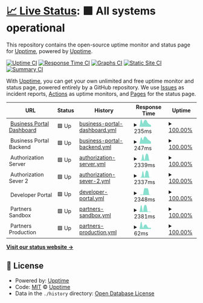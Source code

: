 # [📈 Live Status](https://demo.upptime.js.org): <!--live status--> **🟩 All systems operational**

This repository contains the open-source uptime monitor and status page for [Upptime](https://upptime.js.org), powered by [Upptime](https://github.com/upptime/upptime).

[![Uptime CI](https://github.com/r0manu3l/inswhub/workflows/Uptime%20CI/badge.svg)](https://github.com/r0manu3l/inswhub/actions?query=workflow%3A%22Uptime+CI%22)
[![Response Time CI](https://github.com/r0manu3l/inswhub/workflows/Response%20Time%20CI/badge.svg)](https://github.com/r0manu3l/inswhub/actions?query=workflow%3A%22Response+Time+CI%22)
[![Graphs CI](https://github.com/r0manu3l/inswhub/workflows/Graphs%20CI/badge.svg)](https://github.com/r0manu3l/inswhub/actions?query=workflow%3A%22Graphs+CI%22)
[![Static Site CI](https://github.com/r0manu3l/inswhub/workflows/Static%20Site%20CI/badge.svg)](https://github.com/r0manu3l/inswhub/actions?query=workflow%3A%22Static+Site+CI%22)
[![Summary CI](https://github.com/r0manu3l/inswhub/workflows/Summary%20CI/badge.svg)](https://github.com/r0manu3l/inswhub/actions?query=workflow%3A%22Summary+CI%22)

With [Upptime](https://upptime.js.org), you can get your own unlimited and free uptime monitor and status page, powered entirely by a GitHub repository. We use [Issues](https://github.com/upptime/upptime/issues) as incident reports, [Actions](https://github.com/r0manu3l/inswhub/actions) as uptime monitors, and [Pages](https://demo.upptime.js.org) for the status page.

<!--start: status pages-->
<!-- This summary is generated by Upptime (https://github.com/upptime/upptime) -->
<!-- Do not edit this manually, your changes will be overwritten -->
<!-- prettier-ignore -->
| URL | Status | History | Response Time | Uptime |
| --- | ------ | ------- | ------------- | ------ |
| <img alt="" src="https://icons.duckduckgo.com/ip3/dashboard-ish.apps.ins.inswhub.com.ico" height="13"> [Business Portal Dashboard](https://dashboard-ish.apps.ins.inswhub.com/login) | 🟩 Up | [business-portal-dashboard.yml](https://github.com/r0manu3l/inswhub/commits/HEAD/history/business-portal-dashboard.yml) | <details><summary><img alt="Response time graph" src="./graphs/business-portal-dashboard/response-time-week.png" height="20"> 235ms</summary><br><a href="https://r0manu3l.github.io/inswhub/history/business-portal-dashboard"><img alt="Response time 232" src="https://img.shields.io/endpoint?url=https%3A%2F%2Fraw.githubusercontent.com%2Fr0manu3l%2Finswhub%2FHEAD%2Fapi%2Fbusiness-portal-dashboard%2Fresponse-time.json"></a><br><a href="https://r0manu3l.github.io/inswhub/history/business-portal-dashboard"><img alt="24-hour response time 81" src="https://img.shields.io/endpoint?url=https%3A%2F%2Fraw.githubusercontent.com%2Fr0manu3l%2Finswhub%2FHEAD%2Fapi%2Fbusiness-portal-dashboard%2Fresponse-time-day.json"></a><br><a href="https://r0manu3l.github.io/inswhub/history/business-portal-dashboard"><img alt="7-day response time 235" src="https://img.shields.io/endpoint?url=https%3A%2F%2Fraw.githubusercontent.com%2Fr0manu3l%2Finswhub%2FHEAD%2Fapi%2Fbusiness-portal-dashboard%2Fresponse-time-week.json"></a><br><a href="https://r0manu3l.github.io/inswhub/history/business-portal-dashboard"><img alt="30-day response time 246" src="https://img.shields.io/endpoint?url=https%3A%2F%2Fraw.githubusercontent.com%2Fr0manu3l%2Finswhub%2FHEAD%2Fapi%2Fbusiness-portal-dashboard%2Fresponse-time-month.json"></a><br><a href="https://r0manu3l.github.io/inswhub/history/business-portal-dashboard"><img alt="1-year response time 236" src="https://img.shields.io/endpoint?url=https%3A%2F%2Fraw.githubusercontent.com%2Fr0manu3l%2Finswhub%2FHEAD%2Fapi%2Fbusiness-portal-dashboard%2Fresponse-time-year.json"></a></details> | <details><summary><a href="https://r0manu3l.github.io/inswhub/history/business-portal-dashboard">100.00%</a></summary><a href="https://r0manu3l.github.io/inswhub/history/business-portal-dashboard"><img alt="All-time uptime 99.97%" src="https://img.shields.io/endpoint?url=https%3A%2F%2Fraw.githubusercontent.com%2Fr0manu3l%2Finswhub%2FHEAD%2Fapi%2Fbusiness-portal-dashboard%2Fuptime.json"></a><br><a href="https://r0manu3l.github.io/inswhub/history/business-portal-dashboard"><img alt="24-hour uptime 100.00%" src="https://img.shields.io/endpoint?url=https%3A%2F%2Fraw.githubusercontent.com%2Fr0manu3l%2Finswhub%2FHEAD%2Fapi%2Fbusiness-portal-dashboard%2Fuptime-day.json"></a><br><a href="https://r0manu3l.github.io/inswhub/history/business-portal-dashboard"><img alt="7-day uptime 100.00%" src="https://img.shields.io/endpoint?url=https%3A%2F%2Fraw.githubusercontent.com%2Fr0manu3l%2Finswhub%2FHEAD%2Fapi%2Fbusiness-portal-dashboard%2Fuptime-week.json"></a><br><a href="https://r0manu3l.github.io/inswhub/history/business-portal-dashboard"><img alt="30-day uptime 100.00%" src="https://img.shields.io/endpoint?url=https%3A%2F%2Fraw.githubusercontent.com%2Fr0manu3l%2Finswhub%2FHEAD%2Fapi%2Fbusiness-portal-dashboard%2Fuptime-month.json"></a><br><a href="https://r0manu3l.github.io/inswhub/history/business-portal-dashboard"><img alt="1-year uptime 99.99%" src="https://img.shields.io/endpoint?url=https%3A%2F%2Fraw.githubusercontent.com%2Fr0manu3l%2Finswhub%2FHEAD%2Fapi%2Fbusiness-portal-dashboard%2Fuptime-year.json"></a></details>
| <img alt="" src="https://icons.duckduckgo.com/ip3/null.ico" height="13"> Business Portal Backend | 🟩 Up | [business-portal-backend.yml](https://github.com/r0manu3l/inswhub/commits/HEAD/history/business-portal-backend.yml) | <details><summary><img alt="Response time graph" src="./graphs/business-portal-backend/response-time-week.png" height="20"> 247ms</summary><br><a href="https://r0manu3l.github.io/inswhub/history/business-portal-backend"><img alt="Response time 226" src="https://img.shields.io/endpoint?url=https%3A%2F%2Fraw.githubusercontent.com%2Fr0manu3l%2Finswhub%2FHEAD%2Fapi%2Fbusiness-portal-backend%2Fresponse-time.json"></a><br><a href="https://r0manu3l.github.io/inswhub/history/business-portal-backend"><img alt="24-hour response time 103" src="https://img.shields.io/endpoint?url=https%3A%2F%2Fraw.githubusercontent.com%2Fr0manu3l%2Finswhub%2FHEAD%2Fapi%2Fbusiness-portal-backend%2Fresponse-time-day.json"></a><br><a href="https://r0manu3l.github.io/inswhub/history/business-portal-backend"><img alt="7-day response time 247" src="https://img.shields.io/endpoint?url=https%3A%2F%2Fraw.githubusercontent.com%2Fr0manu3l%2Finswhub%2FHEAD%2Fapi%2Fbusiness-portal-backend%2Fresponse-time-week.json"></a><br><a href="https://r0manu3l.github.io/inswhub/history/business-portal-backend"><img alt="30-day response time 236" src="https://img.shields.io/endpoint?url=https%3A%2F%2Fraw.githubusercontent.com%2Fr0manu3l%2Finswhub%2FHEAD%2Fapi%2Fbusiness-portal-backend%2Fresponse-time-month.json"></a><br><a href="https://r0manu3l.github.io/inswhub/history/business-portal-backend"><img alt="1-year response time 232" src="https://img.shields.io/endpoint?url=https%3A%2F%2Fraw.githubusercontent.com%2Fr0manu3l%2Finswhub%2FHEAD%2Fapi%2Fbusiness-portal-backend%2Fresponse-time-year.json"></a></details> | <details><summary><a href="https://r0manu3l.github.io/inswhub/history/business-portal-backend">100.00%</a></summary><a href="https://r0manu3l.github.io/inswhub/history/business-portal-backend"><img alt="All-time uptime 99.98%" src="https://img.shields.io/endpoint?url=https%3A%2F%2Fraw.githubusercontent.com%2Fr0manu3l%2Finswhub%2FHEAD%2Fapi%2Fbusiness-portal-backend%2Fuptime.json"></a><br><a href="https://r0manu3l.github.io/inswhub/history/business-portal-backend"><img alt="24-hour uptime 100.00%" src="https://img.shields.io/endpoint?url=https%3A%2F%2Fraw.githubusercontent.com%2Fr0manu3l%2Finswhub%2FHEAD%2Fapi%2Fbusiness-portal-backend%2Fuptime-day.json"></a><br><a href="https://r0manu3l.github.io/inswhub/history/business-portal-backend"><img alt="7-day uptime 100.00%" src="https://img.shields.io/endpoint?url=https%3A%2F%2Fraw.githubusercontent.com%2Fr0manu3l%2Finswhub%2FHEAD%2Fapi%2Fbusiness-portal-backend%2Fuptime-week.json"></a><br><a href="https://r0manu3l.github.io/inswhub/history/business-portal-backend"><img alt="30-day uptime 100.00%" src="https://img.shields.io/endpoint?url=https%3A%2F%2Fraw.githubusercontent.com%2Fr0manu3l%2Finswhub%2FHEAD%2Fapi%2Fbusiness-portal-backend%2Fuptime-month.json"></a><br><a href="https://r0manu3l.github.io/inswhub/history/business-portal-backend"><img alt="1-year uptime 100.00%" src="https://img.shields.io/endpoint?url=https%3A%2F%2Fraw.githubusercontent.com%2Fr0manu3l%2Finswhub%2FHEAD%2Fapi%2Fbusiness-portal-backend%2Fuptime-year.json"></a></details>
| <img alt="" src="https://icons.duckduckgo.com/ip3/null.ico" height="13"> Authorization Server | 🟩 Up | [authorization-server.yml](https://github.com/r0manu3l/inswhub/commits/HEAD/history/authorization-server.yml) | <details><summary><img alt="Response time graph" src="./graphs/authorization-server/response-time-week.png" height="20"> 2339ms</summary><br><a href="https://r0manu3l.github.io/inswhub/history/authorization-server"><img alt="Response time 941" src="https://img.shields.io/endpoint?url=https%3A%2F%2Fraw.githubusercontent.com%2Fr0manu3l%2Finswhub%2FHEAD%2Fapi%2Fauthorization-server%2Fresponse-time.json"></a><br><a href="https://r0manu3l.github.io/inswhub/history/authorization-server"><img alt="24-hour response time 43" src="https://img.shields.io/endpoint?url=https%3A%2F%2Fraw.githubusercontent.com%2Fr0manu3l%2Finswhub%2FHEAD%2Fapi%2Fauthorization-server%2Fresponse-time-day.json"></a><br><a href="https://r0manu3l.github.io/inswhub/history/authorization-server"><img alt="7-day response time 2339" src="https://img.shields.io/endpoint?url=https%3A%2F%2Fraw.githubusercontent.com%2Fr0manu3l%2Finswhub%2FHEAD%2Fapi%2Fauthorization-server%2Fresponse-time-week.json"></a><br><a href="https://r0manu3l.github.io/inswhub/history/authorization-server"><img alt="30-day response time 1504" src="https://img.shields.io/endpoint?url=https%3A%2F%2Fraw.githubusercontent.com%2Fr0manu3l%2Finswhub%2FHEAD%2Fapi%2Fauthorization-server%2Fresponse-time-month.json"></a><br><a href="https://r0manu3l.github.io/inswhub/history/authorization-server"><img alt="1-year response time 1195" src="https://img.shields.io/endpoint?url=https%3A%2F%2Fraw.githubusercontent.com%2Fr0manu3l%2Finswhub%2FHEAD%2Fapi%2Fauthorization-server%2Fresponse-time-year.json"></a></details> | <details><summary><a href="https://r0manu3l.github.io/inswhub/history/authorization-server">100.00%</a></summary><a href="https://r0manu3l.github.io/inswhub/history/authorization-server"><img alt="All-time uptime 99.98%" src="https://img.shields.io/endpoint?url=https%3A%2F%2Fraw.githubusercontent.com%2Fr0manu3l%2Finswhub%2FHEAD%2Fapi%2Fauthorization-server%2Fuptime.json"></a><br><a href="https://r0manu3l.github.io/inswhub/history/authorization-server"><img alt="24-hour uptime 100.00%" src="https://img.shields.io/endpoint?url=https%3A%2F%2Fraw.githubusercontent.com%2Fr0manu3l%2Finswhub%2FHEAD%2Fapi%2Fauthorization-server%2Fuptime-day.json"></a><br><a href="https://r0manu3l.github.io/inswhub/history/authorization-server"><img alt="7-day uptime 100.00%" src="https://img.shields.io/endpoint?url=https%3A%2F%2Fraw.githubusercontent.com%2Fr0manu3l%2Finswhub%2FHEAD%2Fapi%2Fauthorization-server%2Fuptime-week.json"></a><br><a href="https://r0manu3l.github.io/inswhub/history/authorization-server"><img alt="30-day uptime 100.00%" src="https://img.shields.io/endpoint?url=https%3A%2F%2Fraw.githubusercontent.com%2Fr0manu3l%2Finswhub%2FHEAD%2Fapi%2Fauthorization-server%2Fuptime-month.json"></a><br><a href="https://r0manu3l.github.io/inswhub/history/authorization-server"><img alt="1-year uptime 99.98%" src="https://img.shields.io/endpoint?url=https%3A%2F%2Fraw.githubusercontent.com%2Fr0manu3l%2Finswhub%2FHEAD%2Fapi%2Fauthorization-server%2Fuptime-year.json"></a></details>
| <img alt="" src="https://icons.duckduckgo.com/ip3/null.ico" height="13"> Authorization Sever 2 | 🟩 Up | [authorization-sever-2.yml](https://github.com/r0manu3l/inswhub/commits/HEAD/history/authorization-sever-2.yml) | <details><summary><img alt="Response time graph" src="./graphs/authorization-sever-2/response-time-week.png" height="20"> 2337ms</summary><br><a href="https://r0manu3l.github.io/inswhub/history/authorization-sever-2"><img alt="Response time 1007" src="https://img.shields.io/endpoint?url=https%3A%2F%2Fraw.githubusercontent.com%2Fr0manu3l%2Finswhub%2FHEAD%2Fapi%2Fauthorization-sever-2%2Fresponse-time.json"></a><br><a href="https://r0manu3l.github.io/inswhub/history/authorization-sever-2"><img alt="24-hour response time 73" src="https://img.shields.io/endpoint?url=https%3A%2F%2Fraw.githubusercontent.com%2Fr0manu3l%2Finswhub%2FHEAD%2Fapi%2Fauthorization-sever-2%2Fresponse-time-day.json"></a><br><a href="https://r0manu3l.github.io/inswhub/history/authorization-sever-2"><img alt="7-day response time 2337" src="https://img.shields.io/endpoint?url=https%3A%2F%2Fraw.githubusercontent.com%2Fr0manu3l%2Finswhub%2FHEAD%2Fapi%2Fauthorization-sever-2%2Fresponse-time-week.json"></a><br><a href="https://r0manu3l.github.io/inswhub/history/authorization-sever-2"><img alt="30-day response time 2186" src="https://img.shields.io/endpoint?url=https%3A%2F%2Fraw.githubusercontent.com%2Fr0manu3l%2Finswhub%2FHEAD%2Fapi%2Fauthorization-sever-2%2Fresponse-time-month.json"></a><br><a href="https://r0manu3l.github.io/inswhub/history/authorization-sever-2"><img alt="1-year response time 1278" src="https://img.shields.io/endpoint?url=https%3A%2F%2Fraw.githubusercontent.com%2Fr0manu3l%2Finswhub%2FHEAD%2Fapi%2Fauthorization-sever-2%2Fresponse-time-year.json"></a></details> | <details><summary><a href="https://r0manu3l.github.io/inswhub/history/authorization-sever-2">100.00%</a></summary><a href="https://r0manu3l.github.io/inswhub/history/authorization-sever-2"><img alt="All-time uptime 99.98%" src="https://img.shields.io/endpoint?url=https%3A%2F%2Fraw.githubusercontent.com%2Fr0manu3l%2Finswhub%2FHEAD%2Fapi%2Fauthorization-sever-2%2Fuptime.json"></a><br><a href="https://r0manu3l.github.io/inswhub/history/authorization-sever-2"><img alt="24-hour uptime 100.00%" src="https://img.shields.io/endpoint?url=https%3A%2F%2Fraw.githubusercontent.com%2Fr0manu3l%2Finswhub%2FHEAD%2Fapi%2Fauthorization-sever-2%2Fuptime-day.json"></a><br><a href="https://r0manu3l.github.io/inswhub/history/authorization-sever-2"><img alt="7-day uptime 100.00%" src="https://img.shields.io/endpoint?url=https%3A%2F%2Fraw.githubusercontent.com%2Fr0manu3l%2Finswhub%2FHEAD%2Fapi%2Fauthorization-sever-2%2Fuptime-week.json"></a><br><a href="https://r0manu3l.github.io/inswhub/history/authorization-sever-2"><img alt="30-day uptime 100.00%" src="https://img.shields.io/endpoint?url=https%3A%2F%2Fraw.githubusercontent.com%2Fr0manu3l%2Finswhub%2FHEAD%2Fapi%2Fauthorization-sever-2%2Fuptime-month.json"></a><br><a href="https://r0manu3l.github.io/inswhub/history/authorization-sever-2"><img alt="1-year uptime 99.98%" src="https://img.shields.io/endpoint?url=https%3A%2F%2Fraw.githubusercontent.com%2Fr0manu3l%2Finswhub%2FHEAD%2Fapi%2Fauthorization-sever-2%2Fuptime-year.json"></a></details>
| <img alt="" src="https://icons.duckduckgo.com/ip3/null.ico" height="13"> Developer Portal | 🟩 Up | [developer-portal.yml](https://github.com/r0manu3l/inswhub/commits/HEAD/history/developer-portal.yml) | <details><summary><img alt="Response time graph" src="./graphs/developer-portal/response-time-week.png" height="20"> 2348ms</summary><br><a href="https://r0manu3l.github.io/inswhub/history/developer-portal"><img alt="Response time 1548" src="https://img.shields.io/endpoint?url=https%3A%2F%2Fraw.githubusercontent.com%2Fr0manu3l%2Finswhub%2FHEAD%2Fapi%2Fdeveloper-portal%2Fresponse-time.json"></a><br><a href="https://r0manu3l.github.io/inswhub/history/developer-portal"><img alt="24-hour response time 47" src="https://img.shields.io/endpoint?url=https%3A%2F%2Fraw.githubusercontent.com%2Fr0manu3l%2Finswhub%2FHEAD%2Fapi%2Fdeveloper-portal%2Fresponse-time-day.json"></a><br><a href="https://r0manu3l.github.io/inswhub/history/developer-portal"><img alt="7-day response time 2348" src="https://img.shields.io/endpoint?url=https%3A%2F%2Fraw.githubusercontent.com%2Fr0manu3l%2Finswhub%2FHEAD%2Fapi%2Fdeveloper-portal%2Fresponse-time-week.json"></a><br><a href="https://r0manu3l.github.io/inswhub/history/developer-portal"><img alt="30-day response time 2196" src="https://img.shields.io/endpoint?url=https%3A%2F%2Fraw.githubusercontent.com%2Fr0manu3l%2Finswhub%2FHEAD%2Fapi%2Fdeveloper-portal%2Fresponse-time-month.json"></a><br><a href="https://r0manu3l.github.io/inswhub/history/developer-portal"><img alt="1-year response time 2024" src="https://img.shields.io/endpoint?url=https%3A%2F%2Fraw.githubusercontent.com%2Fr0manu3l%2Finswhub%2FHEAD%2Fapi%2Fdeveloper-portal%2Fresponse-time-year.json"></a></details> | <details><summary><a href="https://r0manu3l.github.io/inswhub/history/developer-portal">100.00%</a></summary><a href="https://r0manu3l.github.io/inswhub/history/developer-portal"><img alt="All-time uptime 99.97%" src="https://img.shields.io/endpoint?url=https%3A%2F%2Fraw.githubusercontent.com%2Fr0manu3l%2Finswhub%2FHEAD%2Fapi%2Fdeveloper-portal%2Fuptime.json"></a><br><a href="https://r0manu3l.github.io/inswhub/history/developer-portal"><img alt="24-hour uptime 100.00%" src="https://img.shields.io/endpoint?url=https%3A%2F%2Fraw.githubusercontent.com%2Fr0manu3l%2Finswhub%2FHEAD%2Fapi%2Fdeveloper-portal%2Fuptime-day.json"></a><br><a href="https://r0manu3l.github.io/inswhub/history/developer-portal"><img alt="7-day uptime 100.00%" src="https://img.shields.io/endpoint?url=https%3A%2F%2Fraw.githubusercontent.com%2Fr0manu3l%2Finswhub%2FHEAD%2Fapi%2Fdeveloper-portal%2Fuptime-week.json"></a><br><a href="https://r0manu3l.github.io/inswhub/history/developer-portal"><img alt="30-day uptime 100.00%" src="https://img.shields.io/endpoint?url=https%3A%2F%2Fraw.githubusercontent.com%2Fr0manu3l%2Finswhub%2FHEAD%2Fapi%2Fdeveloper-portal%2Fuptime-month.json"></a><br><a href="https://r0manu3l.github.io/inswhub/history/developer-portal"><img alt="1-year uptime 100.00%" src="https://img.shields.io/endpoint?url=https%3A%2F%2Fraw.githubusercontent.com%2Fr0manu3l%2Finswhub%2FHEAD%2Fapi%2Fdeveloper-portal%2Fuptime-year.json"></a></details>
| <img alt="" src="https://icons.duckduckgo.com/ip3/null.ico" height="13"> Partners Sandbox | 🟩 Up | [partners-sandbox.yml](https://github.com/r0manu3l/inswhub/commits/HEAD/history/partners-sandbox.yml) | <details><summary><img alt="Response time graph" src="./graphs/partners-sandbox/response-time-week.png" height="20"> 2381ms</summary><br><a href="https://r0manu3l.github.io/inswhub/history/partners-sandbox"><img alt="Response time 1557" src="https://img.shields.io/endpoint?url=https%3A%2F%2Fraw.githubusercontent.com%2Fr0manu3l%2Finswhub%2FHEAD%2Fapi%2Fpartners-sandbox%2Fresponse-time.json"></a><br><a href="https://r0manu3l.github.io/inswhub/history/partners-sandbox"><img alt="24-hour response time 97" src="https://img.shields.io/endpoint?url=https%3A%2F%2Fraw.githubusercontent.com%2Fr0manu3l%2Finswhub%2FHEAD%2Fapi%2Fpartners-sandbox%2Fresponse-time-day.json"></a><br><a href="https://r0manu3l.github.io/inswhub/history/partners-sandbox"><img alt="7-day response time 2381" src="https://img.shields.io/endpoint?url=https%3A%2F%2Fraw.githubusercontent.com%2Fr0manu3l%2Finswhub%2FHEAD%2Fapi%2Fpartners-sandbox%2Fresponse-time-week.json"></a><br><a href="https://r0manu3l.github.io/inswhub/history/partners-sandbox"><img alt="30-day response time 2062" src="https://img.shields.io/endpoint?url=https%3A%2F%2Fraw.githubusercontent.com%2Fr0manu3l%2Finswhub%2FHEAD%2Fapi%2Fpartners-sandbox%2Fresponse-time-month.json"></a><br><a href="https://r0manu3l.github.io/inswhub/history/partners-sandbox"><img alt="1-year response time 2033" src="https://img.shields.io/endpoint?url=https%3A%2F%2Fraw.githubusercontent.com%2Fr0manu3l%2Finswhub%2FHEAD%2Fapi%2Fpartners-sandbox%2Fresponse-time-year.json"></a></details> | <details><summary><a href="https://r0manu3l.github.io/inswhub/history/partners-sandbox">100.00%</a></summary><a href="https://r0manu3l.github.io/inswhub/history/partners-sandbox"><img alt="All-time uptime 99.97%" src="https://img.shields.io/endpoint?url=https%3A%2F%2Fraw.githubusercontent.com%2Fr0manu3l%2Finswhub%2FHEAD%2Fapi%2Fpartners-sandbox%2Fuptime.json"></a><br><a href="https://r0manu3l.github.io/inswhub/history/partners-sandbox"><img alt="24-hour uptime 100.00%" src="https://img.shields.io/endpoint?url=https%3A%2F%2Fraw.githubusercontent.com%2Fr0manu3l%2Finswhub%2FHEAD%2Fapi%2Fpartners-sandbox%2Fuptime-day.json"></a><br><a href="https://r0manu3l.github.io/inswhub/history/partners-sandbox"><img alt="7-day uptime 100.00%" src="https://img.shields.io/endpoint?url=https%3A%2F%2Fraw.githubusercontent.com%2Fr0manu3l%2Finswhub%2FHEAD%2Fapi%2Fpartners-sandbox%2Fuptime-week.json"></a><br><a href="https://r0manu3l.github.io/inswhub/history/partners-sandbox"><img alt="30-day uptime 100.00%" src="https://img.shields.io/endpoint?url=https%3A%2F%2Fraw.githubusercontent.com%2Fr0manu3l%2Finswhub%2FHEAD%2Fapi%2Fpartners-sandbox%2Fuptime-month.json"></a><br><a href="https://r0manu3l.github.io/inswhub/history/partners-sandbox"><img alt="1-year uptime 99.99%" src="https://img.shields.io/endpoint?url=https%3A%2F%2Fraw.githubusercontent.com%2Fr0manu3l%2Finswhub%2FHEAD%2Fapi%2Fpartners-sandbox%2Fuptime-year.json"></a></details>
| <img alt="" src="https://icons.duckduckgo.com/ip3/null.ico" height="13"> Partners Production | 🟩 Up | [partners-production.yml](https://github.com/r0manu3l/inswhub/commits/HEAD/history/partners-production.yml) | <details><summary><img alt="Response time graph" src="./graphs/partners-production/response-time-week.png" height="20"> 62ms</summary><br><a href="https://r0manu3l.github.io/inswhub/history/partners-production"><img alt="Response time 55" src="https://img.shields.io/endpoint?url=https%3A%2F%2Fraw.githubusercontent.com%2Fr0manu3l%2Finswhub%2FHEAD%2Fapi%2Fpartners-production%2Fresponse-time.json"></a><br><a href="https://r0manu3l.github.io/inswhub/history/partners-production"><img alt="24-hour response time 26" src="https://img.shields.io/endpoint?url=https%3A%2F%2Fraw.githubusercontent.com%2Fr0manu3l%2Finswhub%2FHEAD%2Fapi%2Fpartners-production%2Fresponse-time-day.json"></a><br><a href="https://r0manu3l.github.io/inswhub/history/partners-production"><img alt="7-day response time 62" src="https://img.shields.io/endpoint?url=https%3A%2F%2Fraw.githubusercontent.com%2Fr0manu3l%2Finswhub%2FHEAD%2Fapi%2Fpartners-production%2Fresponse-time-week.json"></a><br><a href="https://r0manu3l.github.io/inswhub/history/partners-production"><img alt="30-day response time 49" src="https://img.shields.io/endpoint?url=https%3A%2F%2Fraw.githubusercontent.com%2Fr0manu3l%2Finswhub%2FHEAD%2Fapi%2Fpartners-production%2Fresponse-time-month.json"></a><br><a href="https://r0manu3l.github.io/inswhub/history/partners-production"><img alt="1-year response time 58" src="https://img.shields.io/endpoint?url=https%3A%2F%2Fraw.githubusercontent.com%2Fr0manu3l%2Finswhub%2FHEAD%2Fapi%2Fpartners-production%2Fresponse-time-year.json"></a></details> | <details><summary><a href="https://r0manu3l.github.io/inswhub/history/partners-production">100.00%</a></summary><a href="https://r0manu3l.github.io/inswhub/history/partners-production"><img alt="All-time uptime 99.96%" src="https://img.shields.io/endpoint?url=https%3A%2F%2Fraw.githubusercontent.com%2Fr0manu3l%2Finswhub%2FHEAD%2Fapi%2Fpartners-production%2Fuptime.json"></a><br><a href="https://r0manu3l.github.io/inswhub/history/partners-production"><img alt="24-hour uptime 100.00%" src="https://img.shields.io/endpoint?url=https%3A%2F%2Fraw.githubusercontent.com%2Fr0manu3l%2Finswhub%2FHEAD%2Fapi%2Fpartners-production%2Fuptime-day.json"></a><br><a href="https://r0manu3l.github.io/inswhub/history/partners-production"><img alt="7-day uptime 100.00%" src="https://img.shields.io/endpoint?url=https%3A%2F%2Fraw.githubusercontent.com%2Fr0manu3l%2Finswhub%2FHEAD%2Fapi%2Fpartners-production%2Fuptime-week.json"></a><br><a href="https://r0manu3l.github.io/inswhub/history/partners-production"><img alt="30-day uptime 100.00%" src="https://img.shields.io/endpoint?url=https%3A%2F%2Fraw.githubusercontent.com%2Fr0manu3l%2Finswhub%2FHEAD%2Fapi%2Fpartners-production%2Fuptime-month.json"></a><br><a href="https://r0manu3l.github.io/inswhub/history/partners-production"><img alt="1-year uptime 100.00%" src="https://img.shields.io/endpoint?url=https%3A%2F%2Fraw.githubusercontent.com%2Fr0manu3l%2Finswhub%2FHEAD%2Fapi%2Fpartners-production%2Fuptime-year.json"></a></details>

<!--end: status pages-->

[**Visit our status website →**](https://demo.upptime.js.org)

## 📄 License

- Powered by: [Upptime](https://github.com/upptime/upptime)
- Code: [MIT](./LICENSE) © [Upptime](https://upptime.js.org)
- Data in the `./history` directory: [Open Database License](https://opendatacommons.org/licenses/odbl/1-0/)
